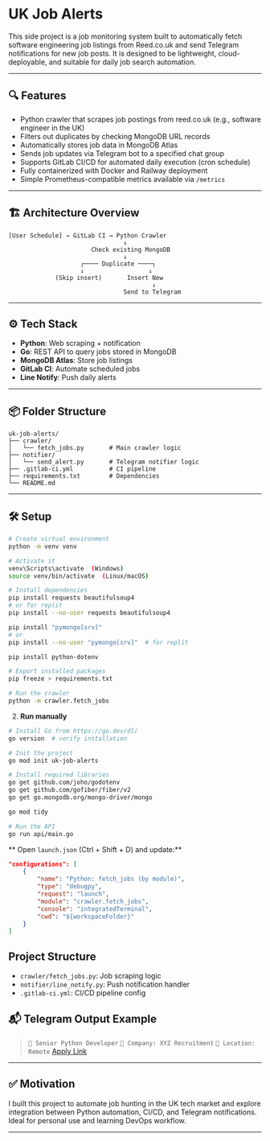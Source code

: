 
# UK Job Alerts

This side project is a job monitoring system built to automatically fetch software engineering job listings from Reed.co.uk and send Telegram notifications for new job posts. It is designed to be lightweight, cloud-deployable, and suitable for daily job search automation.

---

## 🔍 Features

- Python crawler that scrapes job postings from reed.co.uk (e.g., software engineer in the UK)
- Filters out duplicates by checking MongoDB URL records
- Automatically stores job data in MongoDB Atlas
- Sends job updates via Telegram bot to a specified chat group
- Supports GitLab CI/CD for automated daily execution (cron schedule)
- Fully containerized with Docker and Railway deployment
- Simple Prometheus-compatible metrics available via `/metrics`

---

## 🏗️ Architecture Overview

```
[User Schedule] → GitLab CI → Python Crawler
                                ↓
                       Check existing MongoDB
                                ↓
                    ┌──── Duplicate ────┐
                    ↓                  ↓
             (Skip insert)       Insert New
                                        ↓
                                Send to Telegram
```

---

## ⚙️ Tech Stack

- **Python**: Web scraping + notification
- **Go**: REST API to query jobs stored in MongoDB
- **MongoDB Atlas**: Store job listings
- **GitLab CI**: Automate scheduled jobs
- **Line Notify**: Push daily alerts


---

## 📦 Folder Structure

```
uk-job-alerts/
├── crawler/
│   └── fetch_jobs.py       # Main crawler logic
├── notifier/
│   └── send_alert.py       # Telegram notifier logic
├── .gitlab-ci.yml          # CI pipeline
├── requirements.txt        # Dependencies
└── README.md
```

---

## 🛠️ Setup

```bash
# Create virtual environment
python -m venv venv

# Activate it
venv\Scripts\activate  (Windows)
source venv/bin/activate  (Linux/macOS)

# Install dependencies
pip install requests beautifulsoup4
# or for replit
pip install --no-user requests beautifulsoup4

pip install "pymongo[srv]"
# or
pip install --no-user "pymongo[srv]"  # for replit

pip install python-dotenv

# Export installed packages
pip freeze > requirements.txt

# Run the crawler
python -m crawler.fetch_jobs
```

2. **Run manually** 
```bash
# Install Go from https://go.dev/dl/
go version  # verify installation

# Init the project
go mod init uk-job-alerts

# Install required libraries
go get github.com/joho/godotenv
go get github.com/gofiber/fiber/v2
go get go.mongodb.org/mongo-driver/mongo

go mod tidy

# Run the API
go run api/main.go
```

** Open `launch.json` (Ctrl + Shift + D) and update:** 
```json
"configurations": [
    {
        "name": "Python: fetch_jobs (by module)",
        "type": "debugpy",
        "request": "launch",
        "module": "crawler.fetch_jobs",
        "console": "integratedTerminal",
        "cwd": "${workspaceFolder}"
    }
]
```

## Project Structure
- `crawler/fetch_jobs.py`: Job scraping logic
- `notifier/line_notify.py`: Push notification handler
- `.gitlab-ci.yml`: CI/CD pipeline config


## 📬 Telegram Output Example

> `📌 Senior Python Developer`
> `🏢 Company: XYZ Recruitment`
> `📍 Location: Remote`
> [Apply Link](https://www.reed.co.uk/jobs/senior-python-developer/xxxxxxx)

---

## ✅ Motivation

I built this project to automate job hunting in the UK tech market and explore integration between Python automation, CI/CD, and Telegram notifications. Ideal for personal use and learning DevOps workflow.

---
 

